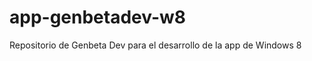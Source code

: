 app-genbetadev-w8
=================

Repositorio de Genbeta Dev para el desarrollo de la app de Windows 8
